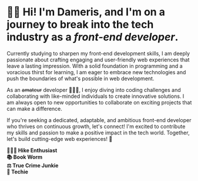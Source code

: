 # 👋🏾 Hi! I'm Dameris, and I'm on a journey to break into the tech industry as a _front-end developer_.

Currently studying to sharpen my front-end development skills, I am deeply passionate about crafting engaging and user-friendly web experiences that leave a lasting impression. With a solid foundation in programming and a voracious thirst for learning, I am eager to embrace new technologies and push the boundaries of what's possible in web development.

As an ~~amateur~~ developer 👩🏾‍💻, I enjoy diving into coding challenges and collaborating with like-minded individuals to create innovative solutions. I am always open to new opportunities to collaborate on exciting projects that can make a difference.

If you're seeking a dedicated, adaptable, and ambitious front-end developer who thrives on continuous growth, let's connect! I'm excited to contribute my skills and passion to make a positive impact in the tech world. Together, let's build cutting-edge web experiences! 💫

**🤸🏾‍♀️ Hike Enthusiast**  
**📚 Book Worm**  
**⚖️ True Crime Junkie**  
**🌿 Techie** 
